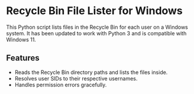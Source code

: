 # Recycle Bin File Lister for Windows

This Python script lists files in the Recycle Bin for each user on a Windows system. It has been updated to work with Python 3 and is compatible with Windows 11.

## Features

- Reads the Recycle Bin directory paths and lists the files inside.
- Resolves user SIDs to their respective usernames.
- Handles permission errors gracefully.


